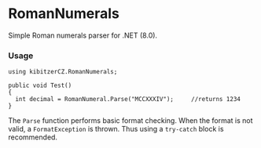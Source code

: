 # RomanNumerals

Simple Roman numerals parser for .NET (8.0).

### Usage

```
using kibitzerCZ.RomanNumerals;

public void Test()
{
  int decimal = RomanNumeral.Parse("MCCXXXIV");		//returns 1234
}
```

The `Parse` function performs basic format checking. When the format is not valid, a `FormatException` is thrown. Thus using a `try-catch` block is recommended.